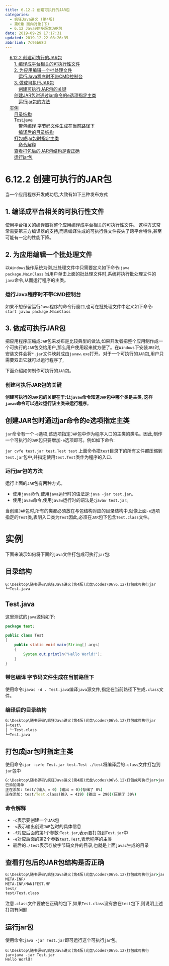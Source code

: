 ```yaml
---
title: 6.12.2 创建可执行的JAR包
categories: 
  - 疯狂Java讲义 (第4版)
  - 第6章 面向对象(下)
  - 6.12 Java9的多版本JAR包
date: 2019-09-29 17:17:31
updated: 2019-12-22 08:26:35
abbrlink: 7c95b68d
---
```

<div id='my_toc'><a href="/JavaReadingNotes/7c95b68d/#6-12-2-创建可执行的JAR包" class="header_1">6.12.2 创建可执行的JAR包</a><br><a href="/JavaReadingNotes/7c95b68d/#1-编译成平台相关的可执行性文件" class="header_2">1. 编译成平台相关的可执行性文件</a><br><a href="/JavaReadingNotes/7c95b68d/#2-为应用编辑一个批处理文件" class="header_2">2. 为应用编辑一个批处理文件</a><br><a href="/JavaReadingNotes/7c95b68d/#运行Java程序时不带CMD控制台" class="header_3">运行Java程序时不带CMD控制台</a><br><a href="/JavaReadingNotes/7c95b68d/#3-做成可执行JAR包" class="header_2">3. 做成可执行JAR包</a><br><a href="/JavaReadingNotes/7c95b68d/#创建可执行JAR包的关键" class="header_3">创建可执行JAR包的关键</a><br><a href="/JavaReadingNotes/7c95b68d/#创建JAR包时通过jar命令的e选项指定主类" class="header_2">创建JAR包时通过jar命令的e选项指定主类</a><br><a href="/JavaReadingNotes/7c95b68d/#运行jar包的方法" class="header_3">运行jar包的方法</a><br><a href="/JavaReadingNotes/7c95b68d/#实例" class="header_1">实例</a><br><a href="/JavaReadingNotes/7c95b68d/#目录结构" class="header_2">目录结构</a><br><a href="/JavaReadingNotes/7c95b68d/#Test-java" class="header_2">Test.java</a><br><a href="/JavaReadingNotes/7c95b68d/#带包编译-字节码文件生成在当前路径下" class="header_3">带包编译 字节码文件生成在当前路径下</a><br><a href="/JavaReadingNotes/7c95b68d/#编译后的目录结构" class="header_3">编译后的目录结构</a><br><a href="/JavaReadingNotes/7c95b68d/#打包成jar包时指定主类" class="header_2">打包成jar包时指定主类</a><br><a href="/JavaReadingNotes/7c95b68d/#命令解释" class="header_3">命令解释</a><br><a href="/JavaReadingNotes/7c95b68d/#查看打包后的JAR包结构是否正确" class="header_2">查看打包后的JAR包结构是否正确</a><br><a href="/JavaReadingNotes/7c95b68d/#运行jar包" class="header_2">运行jar包</a><br></div>
<style>.header_1{margin-left: 1em;}.header_2{margin-left: 2em;}.header_3{margin-left: 3em;}.header_4{margin-left: 4em;}.header_5{margin-left: 5em;}.header_6{margin-left: 6em;}</style>
<!--more-->
<script>if (navigator.platform.search('arm')==-1){document.getElementById('my_toc').style.display = 'none';}var e,p = document.getElementsByTagName('p');while (p.length>0) {e = p[0];e.parentElement.removeChild(e);}</script>

<!--end-->
<!--SSTStart-->
# 6.12.2 创建可执行的JAR包 #
当一个应用程序开发成功后,大致有如下三种发布方式
## 1. 编译成平台相关的可执行性文件 ##
使用平台相关的编译器将整个应用编译成平台相关的可执行性文件。
这种方式常常需要第三方编译器的支持,而且编译生成的可执行性文件丧失了跨平台特性,甚至可能有一定的性能下降。
## 2. 为应用编辑一个批处理文件 ##
以`Windows`操作系统为例,批处理文件中只需要定义如下命令:`java package.MainClass`
当用户单击上面的批处理文件时,系统将执行批处理文件的`java`命令,从而运行程序的主类。
### 运行Java程序时不带CMD控制台 ###
如果不想保留运行`Java`程序的命令行窗口,也可在批处理文件中定义如下命令:
`start javaw package.MainClass`
## 3. 做成可执行JAR包 ##
<!--replace:javaw=java w-->
把应用程序压缩成`JAR`包来发布是比较典型的做法,如果开发者把整个应用制作成一个可执行的`JAR`包交给用户,那么用户使用起来就方便了。在`Windows`下安装`JRE`时,安装文件会将`*.jar`文件映射成由`javaw.exe`打开。对于一个可执行的`JAR`包,用户只需要双击它就可以运行程序了,

下面介绍如何制作可执行的`JAR`包。
### 创建可执行JAR包的关键 ###
**创建可执行的`JAR`包的关键在于:让`javaw`命令知道`JAR`包中哪个类是主类, 这样`javaw`命令可以通过运行该主类来运行程序**。
## 创建JAR包时通过jar命令的e选项指定主类 ##
`jar`命令有一个`-e`选项,该选项指定`JAR`包中作为程序入口的主类的类名。因此,制作一个可执行的`JAR`包只要增加`-e`选项即可。例如如下命令:
<!--replace:cvfe=C V F E-->
`jar cvfe test.jar test.Test test`
上面命令把`test`目录下的所有文件都压缩到`test.jar`包中,并指定使用`test.Test`类作为程序的入口.
### 运行jar包的方法 ###
运行上面的`JAR`包有两种方式。
- 使用`java`命令,使用`java`运行时的语法是:`java -jar test.jar`。
- 使用`javaw`命令,使用`javaw`运行时的语法是:`javaw test.jar`。

当创建`JAR`包时,所有的类都必须放在与包结构对应的目录结构中,就像上面`-e`选项指定的`Test`类,表明入口类为`Test`因此,必须在`JAR`包下包含`Test.class`文件。
<!--SSTStop-->
# 实例 #
下面来演示如何将下面的`java`文件打包成可执行`jar`包:
## 目录结构 ##
```
G:\Desktop\随书源码\疯狂Java讲义(第4版)光盘\codes\06\6.12\打包成可执行jar
└─Test.java
```
## Test.java ##
这里测试的`java`源码如下:
```java
package test;

public class Test
{
    public static void main(String[] args)
    {
        System.out.println("Hello World!");
    }
}
```
### 带包编译 字节码文件生成在当前路径下 ###
使用命令:`javac -d . Test.java`编译`java`源文件,指定在当前路径下生成`.class`文件。
### 编译后的目录结构 ###
```cmd
G:\Desktop\随书源码\疯狂Java讲义(第4版)光盘\codes\06\6.12\打包成可执行jar
├─test\
│ └─Test.class
└─Test.java
```
## 打包成jar包时指定主类 ##
使用命令:`jar -cvfe Test.jar test.Test ./test`将编译后的`.class`文件打包到`jar`包中
```cmd
G:\Desktop\随书源码\疯狂Java讲义(第4版)光盘\codes\06\6.12\打包成可执行jar>jar -cvfe Test.jar test.Test ./test
已添加清单
正在添加: test/(输入 = 0) (输出 = 0)(存储了 0%)
正在添加: test/Test.class(输入 = 419) (输出 = 290)(压缩了 30%)
```
### 命令解释 ###
- `-c`表示要创建一个`JAR`包
- `-v`表示输出创建`JAR`包时的具体信息
- `-f`对应后面的第1个参数:`Test.jar`,表示要打包到`Test.jar`中
- `-e`对应后面的第2个参数`test.Test`,表示程序的主类
- 最后的`./test`表示存放字节码文件的目录,也就是上面`javac`生成的目录

## 查看打包后的JAR包结构是否正确 ##
```cmd
G:\Desktop\随书源码\疯狂Java讲义(第4版)光盘\codes\06\6.12\打包成可执行jar>jar -tf Test.jar
META-INF/
META-INF/MANIFEST.MF
test/
test/Test.class
```
注意`.class`文件要放在正确的包下,如果`Test.class`没有放在`test`包下,则说明上述打包有问题.
## 运行jar包 ##
使用命令:`java -jar Test.jar`即可运行这个可执行`jar`包。
```
G:\Desktop\随书源码\疯狂Java讲义(第4版)光盘\codes\06\6.12\打包成可执行jar>java -jar Test.jar
Hello World!
```

